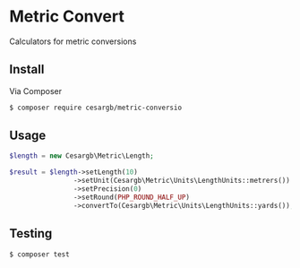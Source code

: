 # Metric Convert

Calculators for metric conversions

## Install

Via Composer

``` bash
$ composer require cesargb/metric-conversio
```

## Usage

``` php
$length = new Cesargb\Metric\Length;

$result = $length->setLength(10)
                ->setUnit(Cesargb\Metric\Units\LengthUnits::metrers())
                ->setPrecision(0)
                ->setRound(PHP_ROUND_HALF_UP)
                ->convertTo(Cesargb\Metric\Units\LengthUnits::yards());
```

## Testing

``` bash
$ composer test
```
